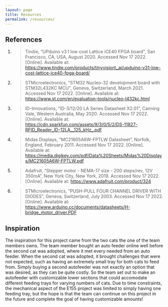 ```yaml
---
layout: page
title: Resources
permalink: /resources/
---
```


## References

1. > Tindie, “UPduino v3.1 low cost Lattice iCE40 FPGA board", San Francisco, CA, USA, August 2020. Accessed Nov 17 2022. [Online]. Available at: https://www.tindie.com/products/tinyvision\_ai/upduino-v31-low-cost-lattice-ice40-fpga-board/ 

2. > STMicroelectronics, “STM32 Nucleo-32 development board with STM32L432KC MCU", Geneva, Switzerland, March 2021. Accessed Nov 17 2022. [Online]. Available at: https://www.st.com/en/evaluation-tools/nucleo-l432kc.html 

3. > ID-Innovations, “ID-3/12/20 LA Series Datasheet X2.01”, Canning Vale, Western Australia, May 2020. Accessed Nov 17 2022. [Online]. Available at: https://cdn.sparkfun.com/assets/9/3/0/5/2/DS-11827-RFID_Reader_ID-12LA__125_kHz_.pdf

4. > Midas Displays, “MC21605A6W-FPTLW Datasheet”, Norfolk, England, February 2011. Accessed Nov 17 2022. [Online]. Available at: https://media.digikey.com/pdf/Data%20Sheets/Midas%20Displays/MC21605A6W-FPTLW.pdf

5. > Adafruit, “Stepper motor - NEMA-17 size - 200 steps/rev, 12V 350mA”, New York City, New York, 2019. Accessed Nov 17 2022. [Online]. Available at: https://www.adafruit.com/product/324 

6. > STMicroelectronics, “PUSH-PULL FOUR CHANNEL DRIVER WITH DIODES”, Geneva, Switzerland, July 2003. Accessed Nov 17 2022. [Online]. Available at: https://www.arduino.cc/documents/datasheets/H-bridge_motor_driver.PDF


## Inspiration

The inspiration for this project came from the two cats the one of the team members owns. The team member bought an auto feeder online well before the second cat was adopted, where it met every needed from an auto feeder. When the second cat was adopted, it brought challenges that were not expected, such as having an extremely small tray for both cats to feed from. Simply buying a second autofeeder was not exactly an option that was desired, as they can be quite costly. So the team set out to make an autofeeder with customizable lower sections that could accomodate different feeding trays for varying numbers of cats. Due to time constraints, the mechanical aspect of the E155 project was limited to simply having one feeding tray, but the hope is that the team can continue on this project in the future and complete the goal of having customizable amounts!
